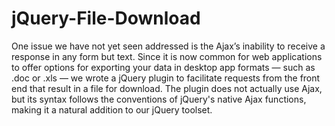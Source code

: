 jQuery-File-Download
====================

One issue we have not yet seen addressed is the Ajax’s inability to receive a response in any form but text. Since it is now common for web applications to offer options for exporting your data in desktop app formats — such as .doc or .xls — we wrote a jQuery plugin to facilitate requests from the front end that result in a file for download. The plugin does not actually use Ajax, but its syntax follows the conventions of jQuery's native Ajax functions, making it a natural addition to our jQuery toolset.
